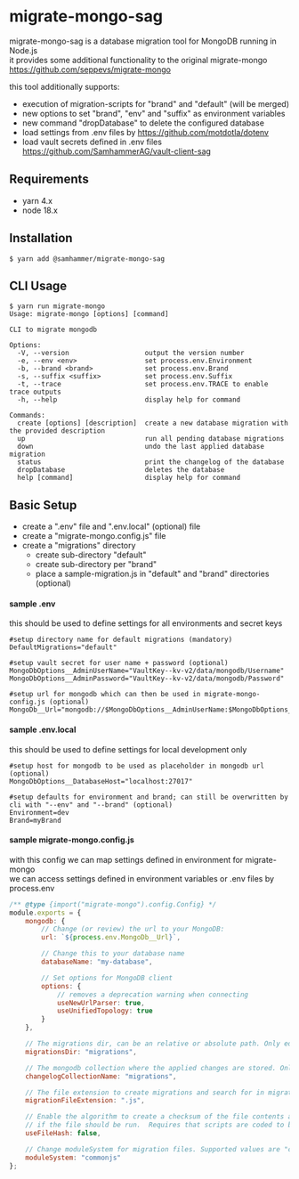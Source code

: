 # migrate-mongo-sag

migrate-mongo-sag is a database migration tool for MongoDB running in Node.js<br>
it provides some additional functionality to the original migrate-mongo https://github.com/seppevs/migrate-mongo

this tool additionally supports:

-   execution of migration-scripts for "brand" and "default" (will be merged)
-   new options to set "brand", "env" and "suffix" as environment variables
-   new command "dropDatabase" to delete the configured database
-   load settings from .env files by https://github.com/motdotla/dotenv
-   load vault secrets defined in .env files https://github.com/SamhammerAG/vault-client-sag

## Requirements

-   yarn 4.x
-   node 18.x

## Installation

`$ yarn add @samhammer/migrate-mongo-sag`

## CLI Usage

```
$ yarn run migrate-mongo
Usage: migrate-mongo [options] [command]

CLI to migrate mongodb

Options:
  -V, --version                   output the version number
  -e, --env <env>                 set process.env.Environment
  -b, --brand <brand>             set process.env.Brand
  -s, --suffix <suffix>           set process.env.Suffix
  -t, --trace                     set process.env.TRACE to enable trace outputs
  -h, --help                      display help for command

Commands:
  create [options] [description]  create a new database migration with the provided description
  up                              run all pending database migrations
  down                            undo the last applied database migration
  status                          print the changelog of the database
  dropDatabase                    deletes the database
  help [command]                  display help for command
```

## Basic Setup

-   create a ".env" file and ".env.local" (optional) file
-   create a "migrate-mongo.config.js" file
-   create a "migrations" directory
    -   create sub-directory "default"
    -   create sub-directory per "brand"
    -   place a sample-migration.js in "default" and "brand" directories (optional)

#### sample .env

this should be used to define settings for all environments and secret keys

```
#setup directory name for default migrations (mandatory)
DefaultMigrations="default"

#setup vault secret for user name + password (optional)
MongoDbOptions__AdminUserName="VaultKey--kv-v2/data/mongodb/Username"
MongoDbOptions__AdminPassword="VaultKey--kv-v2/data/mongodb/Password"

#setup url for mongodb which can then be used in migrate-mongo-config.js (optional)
MongoDb__Url="mongodb://$MongoDbOptions__AdminUserName:$MongoDbOptions__AdminPassword@$MongoDbOptions__DatabaseHost"
```

#### sample .env.local

this should be used to define settings for local development only

```
#setup host for mongodb to be used as placeholder in mongodb url (optional)
MongoDbOptions__DatabaseHost="localhost:27017"

#setup defaults for environment and brand; can still be overwritten by cli with "--env" and "--brand" (optional)
Environment=dev
Brand=myBrand
```

#### sample migrate-mongo.config.js

with this config we can map settings defined in environment for migrate-mongo<br>
we can access settings defined in environment variables or .env files by process.env

```js
/** @type {import("migrate-mongo").config.Config} */
module.exports = {
    mongodb: {
        // Change (or review) the url to your MongoDB:
        url: `${process.env.MongoDb__Url}`,

        // Change this to your database name
        databaseName: "my-database",

        // Set options for MongoDB client
        options: {
            // removes a deprecation warning when connecting
            useNewUrlParser: true,
            useUnifiedTopology: true
        }
    },

    // The migrations dir, can be an relative or absolute path. Only edit this when really necessary.
    migrationsDir: "migrations",

    // The mongodb collection where the applied changes are stored. Only edit this when really necessary.
    changelogCollectionName: "migrations",

    // The file extension to create migrations and search for in migration dir
    migrationFileExtension: ".js",

    // Enable the algorithm to create a checksum of the file contents and use that in the comparison to determine
    // if the file should be run.  Requires that scripts are coded to be run multiple times.
    useFileHash: false,

    // Change moduleSystem for migration files. Supported values are "commonjs" and "esm".
    moduleSystem: "commonjs"
};
```
